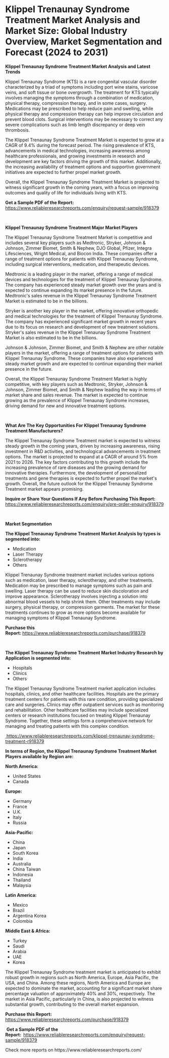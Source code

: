 <p><h1>Klippel Trenaunay Syndrome Treatment Market Analysis and Market Size: Global Industry Overview, Market Segmentation and Forecast (2024 to 2031)</h1></p><p><strong>Klippel Trenaunay Syndrome Treatment Market Analysis and Latest Trends</strong></p>
<p><p>Klippel Trenaunay Syndrome (KTS) is a rare congenital vascular disorder characterized by a triad of symptoms including port wine stains, varicose veins, and soft tissue or bone overgrowth. The treatment for KTS typically involves managing the symptoms through a combination of medication, physical therapy, compression therapy, and in some cases, surgery. Medications may be prescribed to help reduce pain and swelling, while physical therapy and compression therapy can help improve circulation and prevent blood clots. Surgical interventions may be necessary to correct any severe complications such as limb length discrepancy or deep vein thrombosis.</p><p>The Klippel Trenaunay Syndrome Treatment Market is expected to grow at a CAGR of 9.4% during the forecast period. The rising prevalence of KTS, advancements in medical technologies, increasing awareness among healthcare professionals, and growing investments in research and development are key factors driving the growth of this market. Additionally, the increasing availability of treatment options and supportive government initiatives are expected to further propel market growth.</p><p>Overall, the Klippel Trenaunay Syndrome Treatment Market is projected to witness significant growth in the coming years, with a focus on improving outcomes and quality of life for individuals living with KTS.</p></p>
<p><strong>Get a Sample PDF of the Report:&nbsp;</strong> <a href="https://www.reliableresearchreports.com/enquiry/request-sample/918379">https://www.reliableresearchreports.com/enquiry/request-sample/918379</a></p>
<p>&nbsp;</p>
<p><strong>Klippel Trenaunay Syndrome Treatment Major Market Players</strong></p>
<p><p>The Klippel Trenaunay Syndrome Treatment Market is competitive and includes several key players such as Medtronic, Stryker, Johnson & Johnson, Zimmer Biomet, Smith & Nephew, DJO Global, Pfizer, Integra Lifesciences, Wright Medical, and Biocon India. These companies offer a range of treatment options for patients with Klippel Trenaunay Syndrome, including surgical interventions, medication, and therapeutic devices.</p><p>Medtronic is a leading player in the market, offering a range of medical devices and technologies for the treatment of Klippel Trenaunay Syndrome. The company has experienced steady market growth over the years and is expected to continue expanding its market presence in the future. Medtronic's sales revenue in the Klippel Trenaunay Syndrome Treatment Market is estimated to be in the billions.</p><p>Stryker is another key player in the market, offering innovative orthopedic and medical technologies for the treatment of Klippel Trenaunay Syndrome. The company has experienced significant market growth in recent years due to its focus on research and development of new treatment solutions. Stryker's sales revenue in the Klippel Trenaunay Syndrome Treatment Market is also estimated to be in the billions.</p><p>Johnson & Johnson, Zimmer Biomet, and Smith & Nephew are other notable players in the market, offering a range of treatment options for patients with Klippel Trenaunay Syndrome. These companies have also experienced steady market growth and are expected to continue expanding their market presence in the future.</p><p>Overall, the Klippel Trenaunay Syndrome Treatment Market is highly competitive, with key players such as Medtronic, Stryker, Johnson & Johnson, Zimmer Biomet, and Smith & Nephew leading the way in terms of market share and sales revenue. The market is expected to continue growing as the prevalence of Klippel Trenaunay Syndrome increases, driving demand for new and innovative treatment options.</p></p>
<p>&nbsp;</p>
<p><strong>What Are The Key Opportunities For Klippel Trenaunay Syndrome Treatment Manufacturers?</strong></p>
<p><p>The Klippel Trenaunay Syndrome Treatment market is expected to witness steady growth in the coming years, driven by increasing awareness, rising investment in R&D activities, and technological advancements in treatment options. The market is projected to expand at a CAGR of around 5% from 2021 to 2026. The key factors contributing to this growth include the increasing prevalence of rare diseases and the growing demand for innovative therapies. Furthermore, the development of personalized treatments and gene therapies is expected to further propel the market's growth. Overall, the future outlook for the Klippel Trenaunay Syndrome Treatment market appears promising.</p></p>
<p><strong>Inquire or Share Your Questions If Any Before Purchasing This Report:</strong> <a href="https://www.reliableresearchreports.com/enquiry/pre-order-enquiry/918379">https://www.reliableresearchreports.com/enquiry/pre-order-enquiry/918379</a></p>
<p>&nbsp;</p>
<p><strong>Market Segmentation</strong></p>
<p><strong>The Klippel Trenaunay Syndrome Treatment Market Analysis by types is segmented into:</strong></p>
<p><ul><li>Medication</li><li>Laser Therapy</li><li>Sclerotherapy</li><li>Others</li></ul></p>
<p><p>Klippel Trenaunay Syndrome treatment market includes various options such as medication, laser therapy, sclerotherapy, and other treatments. Medication may be prescribed to manage symptoms such as pain and swelling. Laser therapy can be used to reduce skin discoloration and improve appearance. Sclerotherapy involves injecting a solution into abnormal blood vessels to help shrink them. Other treatments may include surgery, physical therapy, or compression garments. The market for these treatments continues to grow as more options become available for managing symptoms of Klippel Trenaunay Syndrome.</p></p>
<p><strong>Purchase this Report:&nbsp;</strong><a href="https://www.reliableresearchreports.com/purchase/918379">https://www.reliableresearchreports.com/purchase/918379</a></p>
<p>&nbsp;</p>
<p><strong>The Klippel Trenaunay Syndrome Treatment Market Industry Research by Application is segmented into:</strong></p>
<p><ul><li>Hospitals</li><li>Clinics</li><li>Others</li></ul></p>
<p><p>The Klippel Trenaunay Syndrome Treatment market application includes hospitals, clinics, and other healthcare facilities. Hospitals are the primary treatment centers for patients with this rare condition, providing specialized care and surgeries. Clinics may offer outpatient services such as monitoring and rehabilitation. Other healthcare facilities may include specialized centers or research institutions focused on treating Klippel Trenaunay Syndrome. Together, these settings form a comprehensive network for managing and treating patients with this complex condition.</p></p>
<p><a href="https://www.reliableresearchreports.com/klippel-trenaunay-syndrome-treatment-r918379">&nbsp;https://www.reliableresearchreports.com/klippel-trenaunay-syndrome-treatment-r918379</a></p>
<p><strong>In terms of Region, the Klippel Trenaunay Syndrome Treatment Market Players available by Region are:</strong></p>
<p>
    <p> <strong> North America: </strong>
        <ul>
            <li>United States</li>
            <li>Canada</li>
        </ul>
        </p> 
    <p> <strong> Europe: </strong>
        <ul>
            <li>Germany</li>
            <li>France</li>
            <li>U.K.</li>
            <li>Italy</li>
            <li>Russia</li>
        </ul>
        </p> 
    <p> <strong> Asia-Pacific: </strong>
        <ul>
            <li>China</li>
            <li>Japan</li>
            <li>South Korea</li>
            <li>India</li>
            <li>Australia</li>
            <li>China Taiwan</li>
            <li>Indonesia</li>
            <li>Thailand</li>
            <li>Malaysia</li>
        </ul>
        </p> 
    <p> <strong> Latin America: </strong>
        <ul>
            <li>Mexico</li>
            <li>Brazil</li>
            <li>Argentina Korea</li>
            <li>Colombia</li>
        </ul>
        </p> 
    <p> <strong> Middle East & Africa: </strong>
        <ul>
            <li>Turkey</li>
            <li>Saudi</li>
            <li>Arabia</li>
            <li>UAE</li>
            <li>Korea</li>
        </ul>
    </p>
    </p>
<p><p>The Klippel Trenaunay Syndrome treatment market is anticipated to exhibit robust growth in regions such as North America, Europe, Asia Pacific, the USA, and China. Among these regions, North America and Europe are expected to dominate the market, accounting for a significant market share percentage valuation of approximately 40% and 30%, respectively. The market in Asia Pacific, particularly in China, is also projected to witness substantial growth, contributing to the overall market expansion.</p></p>
<p><strong>Purchase this Report: </strong><a href="https://www.reliableresearchreports.com/purchase/918379">https://www.reliableresearchreports.com/purchase/918379</a></p>
<p>&nbsp;<strong>Get a Sample PDF of the Report:&nbsp;&nbsp;</strong><a href="https://www.reliableresearchreports.com/enquiry/request-sample/918379">https://www.reliableresearchreports.com/enquiry/request-sample/918379</a></p>
<p><strong></strong></p>
<p>Check more reports on https://www.reliableresearchreports.com/</p>